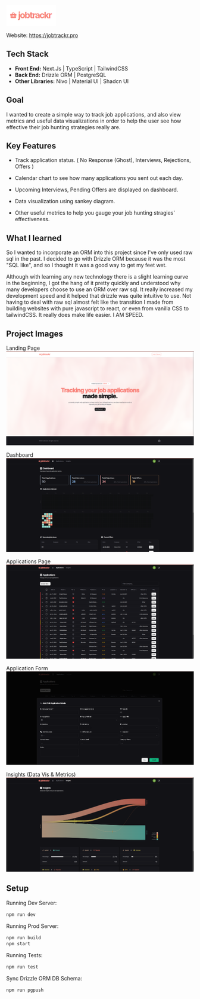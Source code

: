 ![Logo](./src/assets/images/readMe/logo.png "Logo")

Website: https://jobtrackr.pro

## Tech Stack

- **Front End:** Next.Js | TypeScript | TailwindCSS
- **Back End:** Drizzle ORM | PostgreSQL
- **Other Libraries:** Nivo | Material UI | Shadcn UI

## Goal

I wanted to create a simple way to track job applications, and also view metrics and useful data visualizations in order to help the user see how effective their job hunting strategies really are.

## Key Features 

- Track application status. ( No Response (Ghost), Interviews, Rejections, Offers )

- Calendar chart to see how many applications you sent out each day.

- Upcoming Interviews, Pending Offers are displayed on dashboard.

- Data visualization using sankey diagram.

- Other useful metrics to help you gauge your job hunting stragies' effectiveness.

## What I learned

So I wanted to incorporate an ORM into this project since I've only used raw sql in the past.
I decided to go with Drizzle ORM because it was the most "SQL like", and so I thought it was a good way to get my feet wet.

Although with learning any new technology there is a slight learning curve in the beginning, I got the hang of it pretty quickly and understood why 
many developers choose to use an ORM over raw sql. It really increased my development speed and it helped that drizzle was quite intuitive to use. 
Not having to deal with raw sql almost felt like the transition I made from building websites with pure javascript to react, or even from vanilla CSS to tailwindCSS. It really does make life easier. I AM SPEED.

## Project Images

Landing Page
![Landing Page](./src/assets/images/readMe/landing.png "Landing Page")

Dashboard
![Dashboard](./src/assets/images/readMe/dashboard.png "Dashboard")

Applications Page
![Applications Page](./src/assets/images/readMe/applications.png "Applications Page")

Application Form
![Application Form](./src/assets/images/readMe/applicationForm.png "Application Form")

Insights (Data Vis & Metrics)
![Insights (Data Vis & Metrics)](./src/assets/images/readMe/insights.png "Insights (Data Vis & Metrics)")

## Setup

Running Dev Server:

```bash
npm run dev
```

Running Prod Server:

```bash
npm run build
npm start
```

Running Tests:

```bash
npm run test
```

Sync Drizzle ORM DB Schema:

```bash
npm run pgpush
```